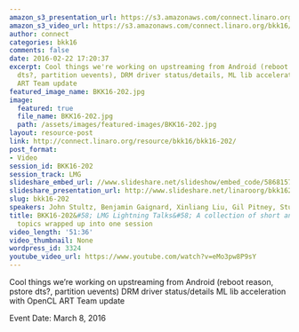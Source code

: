 ```yaml
---
amazon_s3_presentation_url: https://s3.amazonaws.com/connect.linaro.org/bkk16/Presentations/Tuesday/BKK16-202.pdf
amazon_s3_video_url: https://s3.amazonaws.com/connect.linaro.org/bkk16/Videos/Tuesday/BKK16-202%20LMG%20Lightning%20Talks.mp4
author: connect
categories: bkk16
comments: false
date: 2016-02-22 17:20:37
excerpt: Cool things we're working on upstreaming from Android (reboot reason, pstore
  dts?, partition uevents), DRM driver status/details, ML lib acceleration with OpenCL,
  ART Team update
featured_image_name: BKK16-202.jpg
image:
  featured: true
  file_name: BKK16-202.jpg
  path: /assets/images/featured-images/BKK16-202.jpg
layout: resource-post
link: http://connect.linaro.org/resource/bkk16/bkk16-202/
post_format:
- Video
session_id: BKK16-202
session_track: LMG
slideshare_embed_url: //www.slideshare.net/slideshow/embed_code/58681576
slideshare_presentation_url: http://www.slideshare.net/linaroorg/bkk16202-lmg-lightning-talks-a-collection-of-short-and-interesting-topics-wrapped-up-into-one-session
slug: bkk16-202
speakers: John Stultz, Benjamin Gaignard, Xinliang Liu, Gil Pitney, Stuart Monteith
title: BKK16-202&#58; LMG Lightning Talks&#58; A collection of short and interesting
  topics wrapped up into one session
video_length: '51:36'
video_thumbnail: None
wordpress_id: 3324
youtube_video_url: https://www.youtube.com/watch?v=eMo3pw8P9sY
---
```


Cool things we’re working on upstreaming from Android (reboot reason, pstore dts?, partition uevents) DRM driver status/details ML lib acceleration with OpenCL ART Team update

Event Date: March 8, 2016